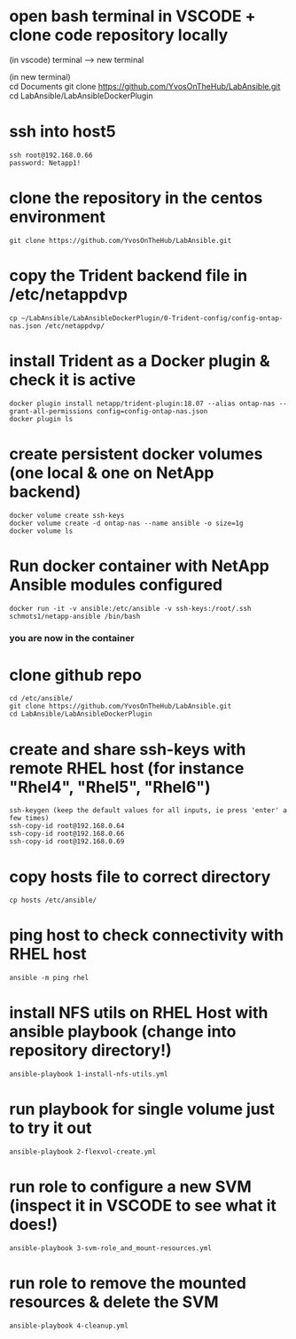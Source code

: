 
# open bash terminal in VSCODE + clone code repository locally
(in vscode) 
    terminal --> new terminal 

(in new terminal)  
    cd Documents
    git clone https://github.com/YvosOnTheHub/LabAnsible.git 
    cd LabAnsible/LabAnsibleDockerPlugin

# ssh into host5
    ssh root@192.168.0.66
    password: Netapp1!

# clone the repository in the centos environment
    git clone https://github.com/YvosOnTheHub/LabAnsible.git

# copy the Trident backend file in /etc/netappdvp
    cp ~/LabAnsible/LabAnsibleDockerPlugin/0-Trident-config/config-ontap-nas.json /etc/netappdvp/

# install Trident as a Docker plugin & check it is active
    docker plugin install netapp/trident-plugin:18.07 --alias ontap-nas --grant-all-permissions config=config-ontap-nas.json 
    docker plugin ls

# create persistent docker volumes (one local & one on NetApp backend)
    docker volume create ssh-keys 
    docker volume create -d ontap-nas --name ansible -o size=1g 
    docker volume ls 

# Run docker container with NetApp Ansible modules configured
    docker run -it -v ansible:/etc/ansible -v ssh-keys:/root/.ssh schmots1/netapp-ansible /bin/bash

### you are now in the container

# clone github repo
    cd /etc/ansible/ 
    git clone https://github.com/YvosOnTheHub/LabAnsible.git 
    cd LabAnsible/LabAnsibleDockerPlugin 

# create and share ssh-keys with remote RHEL host (for instance "Rhel4", "Rhel5", "Rhel6")
    ssh-keygen (keep the default values for all inputs, ie press 'enter' a few times)
    ssh-copy-id root@192.168.0.64
    ssh-copy-id root@192.168.0.66
    ssh-copy-id root@192.168.0.69

# copy hosts file to correct directory
    cp hosts /etc/ansible/

# ping host to check connectivity with RHEL host 
    ansible -m ping rhel

# install NFS utils on RHEL Host with ansible playbook  (change into repository directory!)
    ansible-playbook 1-install-nfs-utils.yml

# run playbook for single volume just to try it out
    ansible-playbook 2-flexvol-create.yml

# run role to configure a new SVM (inspect it in VSCODE to see what it does!)
    ansible-playbook 3-svm-role_and_mount-resources.yml 

# run role to remove the mounted resources & delete the SVM
    ansible-playbook 4-cleanup.yml 



